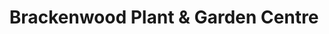 ---
title: "Brackenwood Plant & Garden Centre"
url: /bristol/brackenwood-plant-und-garden-centre/
shop: Garten-Center
---